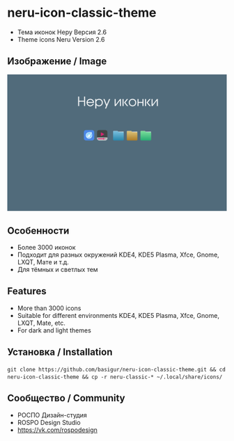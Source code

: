 neru-icon-classic-theme
=======================

* Тема иконок Неру Версия 2.6
* Theme icons Neru Version 2.6

## Изображение / Image

![Screenshot](screenshot.svg)


## Особенности

* Более 3000 иконок
* Подходит для разных окружений KDE4, KDE5 Plasma, Xfce, Gnome, LXQT, Мате и т.д.
* Для тёмных и светлых тем

## Features

* More than 3000 icons
* Suitable for different environments KDE4, KDE5 Plasma, Xfce, Gnome, LXQT, Mate, etc.
* For dark and light themes

## Установка / Installation

`git clone https://github.com/basigur/neru-icon-classic-theme.git && cd neru-icon-classic-theme && cp -r neru-classic-* ~/.local/share/icons/`

## Сообщество / Community
* РОСПО Дизайн-студия
* ROSPO Design Studio
* https://vk.com/rospodesign



